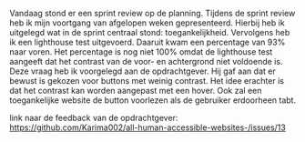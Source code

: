 Vandaag stond er een sprint review op de planning. Tijdens de sprint review heb ik mijn voortgang van afgelopen weken gepresenteerd. Hierbij heb ik uitgelegd wat in de sprint centraal stond: toegankelijkheid. Vervolgens heb ik een lighthouse test uitgevoerd. Daaruit kwam een percentage van 93% naar voren. Het percentage is nog niet 100% omdat de lighthouse test aangeeft dat het contrast van de voor- en achtergrond niet voldoende is. Deze vraag heb ik voorgelegd aan de opdrachtgever. Hij gaf aan dat er bewust is gekozen voor buttons met weinig contrast. Het idee erachter is dat het contrast kan worden aangepast met een hover. Ook zal een toegankelijke website de button voorlezen als de gebruiker erdoorheen tabt. 

link naar de feedback van de opdrachtgever: https://github.com/Karima002/all-human-accessible-websites-/issues/13